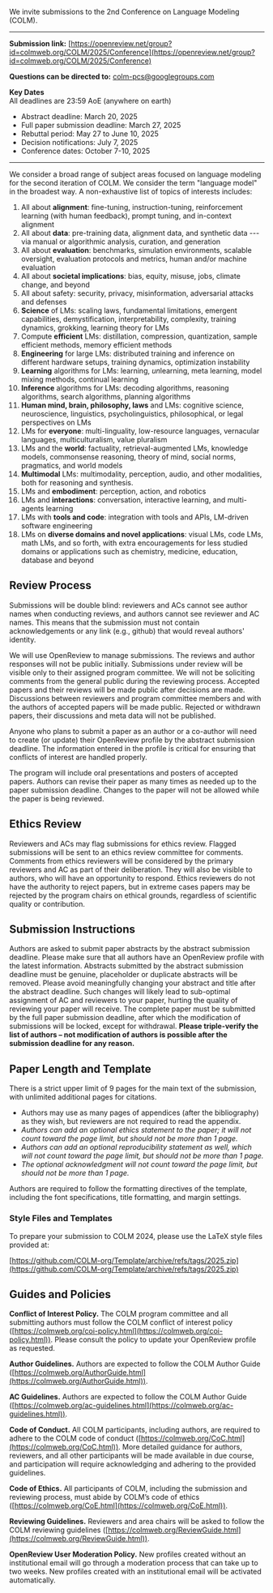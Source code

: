 

We invite submissions to the 2nd Conference on Language Modeling (COLM).

---

**Submission link:** [https://openreview.net/group?id=colmweb.org/COLM/2025/Conference](https://openreview.net/group?id=colmweb.org/COLM/2025/Conference)  

**Questions can be directed to:** [colm-pcs@googlegroups.com](mailto:colm-pcs@googlegroups.com)

**Key Dates**  
All deadlines are 23:59 AoE (anywhere on earth)

* Abstract deadline: March 20, 2025  
* Full paper submission deadline: March 27, 2025  
* Rebuttal period: May 27 to June 10, 2025  
* Decision notifications: July 7, 2025  
* Conference dates: October 7-10, 2025

---

We consider a broad range of subject areas focused on language modeling for the second iteration of COLM. We consider the term "language model" in the broadest way. A non-exhaustive list of topics of interests includes:

1. All about **alignment**: fine-tuning, instruction-tuning, reinforcement learning (with human feedback), prompt tuning, and in-context alignment  
2. All about **data**: pre-training data, alignment data, and synthetic data \--- via manual or algorithmic analysis, curation, and generation  
3. All about **evaluation**: benchmarks, simulation environments, scalable oversight, evaluation protocols and metrics, human and/or machine evaluation  
4. All about **societal implications**: bias, equity, misuse, jobs, climate change, and beyond  
5. All about safety: security, privacy, misinformation, adversarial attacks and defenses  
6. **Science** of LMs: scaling laws, fundamental limitations, emergent capabilities, demystification, interpretability, complexity, training dynamics, grokking, learning theory for LMs  
7. Compute **efficient** LMs: distillation, compression, quantization, sample efficient methods, memory efficient methods  
8. **Engineering** for large LMs: distributed training and inference on different hardware setups, training dynamics, optimization instability  
9. **Learning** algorithms for LMs: learning, *un*learning, meta learning, model mixing methods, continual learning  
10. **Inference** algorithms for LMs: decoding algorithms, reasoning algorithms, search algorithms, planning algorithms  
11. **Human mind, brain, philosophy, laws** and LMs: cognitive science, neuroscience, linguistics, psycholinguistics, philosophical, or legal perspectives on LMs  
12. LMs for **everyone**: multi-linguality, low-resource languages, vernacular languages, multiculturalism, value pluralism  
13. LMs and the **world**: factuality, retrieval-augmented LMs, knowledge models, commonsense reasoning, theory of mind, social norms, pragmatics, and world models  
14. **Multimodal** LMs: multimodality, perception, audio, and other modalities, both for reasoning and synthesis.   
15. LMs and **embodiment**: perception, action, and robotics  
16. LMs and **interactions**: conversation, interactive learning, and multi-agents learning  
17. LMs with **tools and code**: integration with tools and APIs, LM-driven software engineering  
18. LMs on **diverse domains and novel applications**: visual LMs, code LMs, math LMs, and so forth, with extra encouragements for less studied domains or applications such as chemistry, medicine, education, database and beyond

## Review Process

Submissions will be double blind: reviewers and ACs cannot see author names when conducting reviews, and authors cannot see reviewer and AC names. This means that the submission must not contain acknowledgements or any link (e.g., github) that would reveal authors' identity.

We will use OpenReview to manage submissions. The reviews and author responses will not be public initially. Submissions under review will be visible only to their assigned program committee. We will not be soliciting comments from the general public during the reviewing process. Accepted papers and their reviews will be made public after decisions are made. Discussions between reviewers and program committee members and with the authors of accepted papers will be made public. Rejected or withdrawn papers, their discussions and meta data will not be published.

Anyone who plans to submit a paper as an author or a co-author will need to create (or update) their OpenReview profile by the abstract submission deadline. The information entered in the profile is critical for ensuring that conflicts of interest are handled properly.

The program will include oral presentations and posters of accepted papers. Authors can revise their paper as many times as needed up to the paper submission deadline. Changes to the paper will not be allowed while the paper is being reviewed.

## Ethics Review

Reviewers and ACs may flag submissions for ethics review. Flagged submissions will be sent to an ethics review committee for comments. Comments from ethics reviewers will be considered by the primary reviewers and AC as part of their deliberation. They will also be visible to authors, who will have an opportunity to respond. Ethics reviewers do not have the authority to reject papers, but in extreme cases papers may be rejected by the program chairs on ethical grounds, regardless of scientific quality or contribution.

## Submission Instructions

Authors are asked to submit paper abstracts by the abstract submission deadline. Please make sure that all authors have an OpenReview profile with the latest information. Abstracts submitted by the abstract submission deadline must be genuine, placeholder or duplicate abstracts will be removed. Please avoid meaningfully changing your abstract and title after the abstract deadline. Such changes will likely lead to sub-optimal assignment of AC and reviewers to your paper, hurting the quality of reviewing your paper will receive. The complete paper must be submitted by the full paper submission deadline, after which the modification of submissions will be locked, except for withdrawal. **Please triple-verify the list of authors – not modification of authors is possible after the submission deadline for any reason.** 

## Paper Length and Template

There is a strict upper limit of 9 pages for the main text of the submission, with unlimited additional pages for citations.

* Authors may use as many pages of appendices (after the bibliography) as they wish, but reviewers are not required to read the appendix.  
* *Authors can add an optional ethics statement to the paper; it will not count toward the page limit, but should not be more than 1 page.*  
* *Authors can add an optional reproducibility statement as well, which will not count toward the page limit, but should not be more than 1 page.*  
* *The optional acknowledgment will not count toward the page limit, but should not be more than 1 page.*

Authors are required to follow the formatting directives of the template, including the font specifications, title formatting, and margin settings. 

### Style Files and Templates

To prepare your submission to COLM 2024, please use the LaTeX style files provided at:

[https://github.com/COLM-org/Template/archive/refs/tags/2025.zip](https://github.com/COLM-org/Template/archive/refs/tags/2025.zip)

## Guides and Policies

**Conflict of Interest Policy.** The COLM program committee and all submitting authors must follow the COLM conflict of interest policy ([https://colmweb.org/coi-policy.html](https://colmweb.org/coi-policy.html)). Please consult the policy to update your OpenReview profile as requested. 

**Author Guidelines.** Authors are expected to follow the COLM Author Guide ([https://colmweb.org/AuthorGuide.html](https://colmweb.org/AuthorGuide.html)). 

**AC Guidelines.** Authors are expected to follow the COLM Author Guide ([https://colmweb.org/ac-guidelines.html](https://colmweb.org/ac-guidelines.html)). 

**Code of Conduct.** All COLM participants, including authors, are required to adhere to the COLM code of conduct ([https://colmweb.org/CoC.html](https://colmweb.org/CoC.html)). More detailed guidance for authors, reviewers, and all other participants will be made available in due course, and participation will require acknowledging and adhering to the provided guidelines.

**Code of Ethics.** All participants of COLM, including the submission and reviewing process, must abide by COLM’s code of ethics ([https://colmweb.org/CoE.html](https://colmweb.org/CoE.html)).

**Reviewing Guidelines.** Reviewers and area chairs will be asked to follow the COLM reviewing guidelines ([https://colmweb.org/ReviewGuide.html](https://colmweb.org/ReviewGuide.html)).  

**OpenReview User Moderation Policy.** New profiles created without an institutional email will go through a moderation process that can take up to two weeks. New profiles created with an institutional email will be activated automatically.